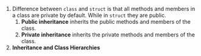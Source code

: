 1. Difference between `class` and `struct` is that all methods and members in a
   class are private by default. While in `struct` they are public.
    1. **Public inheritance** inherits the public methods and members of the class.
    2. **Private inheritance** inherits the private methods and members of the class.
2. **Inheritance and Class Hierarchies**

